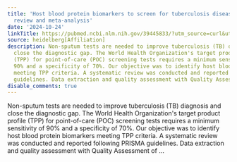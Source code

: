 ```yaml
---
title: 'Host blood protein biomarkers to screen for tuberculosis disease: a systematic
  review and meta-analysis'
date: '2024-10-24'
linkTitle: https://pubmed.ncbi.nlm.nih.gov/39445833/?utm_source=curl&utm_medium=rss&utm_campaign=pubmed-2&utm_content=1FakS-2QOkCT8HsMOQP1bCRQ4YzyumYOmxmF0moLsQ3dFB1E9V&fc=20220326224207&ff=20241024201603&v=2.18.0.post9+e462414
source: heidelberg[Affiliation]
description: Non-sputum tests are needed to improve tuberculosis (TB) diagnosis and
  close the diagnostic gap. The World Health Organization's target product profile
  (TPP) for point-of-care (POC) screening tests requires a minimum sensitivity of
  90% and a specificity of 70%. Our objective was to identify host blood protein biomarkers
  meeting TPP criteria. A systematic review was conducted and reported following PRISMA
  guidelines. Data extraction and quality assessment with Quality Assessment of ...
disable_comments: true
---
```

Non-sputum tests are needed to improve tuberculosis (TB) diagnosis and close the diagnostic gap. The World Health Organization's target product profile (TPP) for point-of-care (POC) screening tests requires a minimum sensitivity of 90% and a specificity of 70%. Our objective was to identify host blood protein biomarkers meeting TPP criteria. A systematic review was conducted and reported following PRISMA guidelines. Data extraction and quality assessment with Quality Assessment of ...